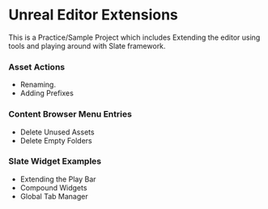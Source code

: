 # Unreal Editor Extensions
This is a Practice/Sample Project which includes Extending the editor using tools and playing around with Slate framework.

### Asset Actions
- Renaming.
- Adding Prefixes

### Content Browser Menu Entries
- Delete Unused Assets
- Delete Empty Folders

### Slate Widget Examples
- Extending the Play Bar
- Compound Widgets
- Global Tab Manager
